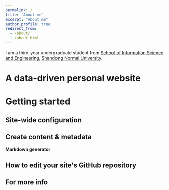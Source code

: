 ```yaml
---
permalink: /
title: "About me"
excerpt: "About me"
author_profile: true
redirect_from: 
  - /about/
  - /about.html
---
```


I am a third-year undergraduate student from [School of Information Science and Engineering](http://www.ischool.sdnu.edu.cn/), [Shandong Normal University](http://www.sdnu.edu.cn/).

A data-driven personal website
======

Getting started
======


Site-wide configuration
------


Create content & metadata
------


**Markdown generator**



How to edit your site's GitHub repository
------




For more info
------

